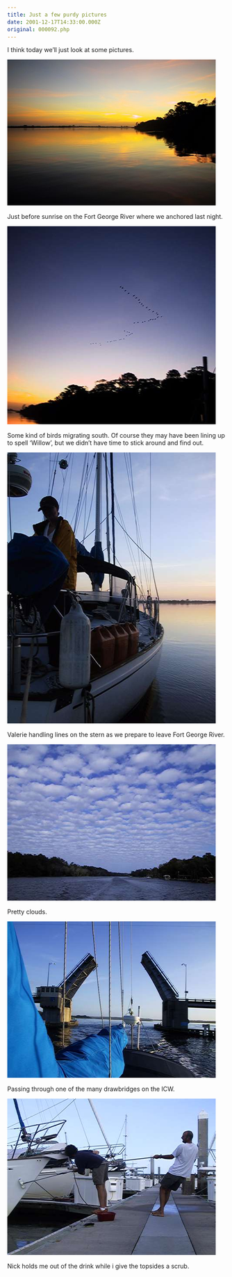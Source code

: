 ```yaml
---
title: Just a few purdy pictures
date: 2001-12-17T14:33:00.000Z
original: 000092.php
---
```


I think today we’ll just look at some pictures.

<p class="polaroid" style="--deg: -2deg"><img src="./sunrise-fortgeorge.jpg" /></p>

Just before sunrise on the Fort George River where we anchored last night.

<p class="polaroid" style="--deg: -2deg"><img src="./birdsmigrating.jpg" /></p>

Some kind of birds migrating south. Of course they may have been lining up to spell ‘Willow’, but we didn’t have time to stick around and find out.

<p class="polaroid" style="--deg: -2deg"><img src="./valerie-stern.jpg" /></p>

Valerie handling lines on the stern as we prepare to leave Fort George River.

<p class="polaroid" style="--deg: -2deg"><img src="./clouds.jpg" /></p>

Pretty clouds.

<p class="polaroid" style="--deg: -2deg"><img src="./drawbridge.jpg" /></p>

Passing through one of the many drawbridges on the ICW.

<p class="polaroid" style="--deg: -2deg"><img src="./scrubbing-topsides.jpg" /></p>

Nick holds me out of the drink while i give the topsides a scrub.

